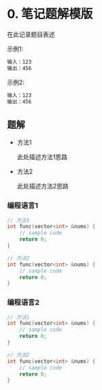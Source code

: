 # 0. 笔记题解模版

在此记录题目表述

示例1:

```md
输入：123
输出：456
```

示例2:

```md
输入：123
输出：456
```

## 题解

- 方法1
  
  此处描述方法1思路
  
- 方法2

  此处描述方法2思路

### 编程语言1

```cpp
// 方法1
int func(vector<int> &nums) {
    // sample code
    return 0;
}
```

```cpp
// 方法2
int func(vector<int> &nums) {
    // sample code
    return 0;
}
```

### 编程语言2

```cpp
// 方法1
int func(vector<int> &nums) {
    // sample code
    return 0;
}
```

```cpp
// 方法2
int func(vector<int> &nums) {
    // sample code
    return 0;
}
```

